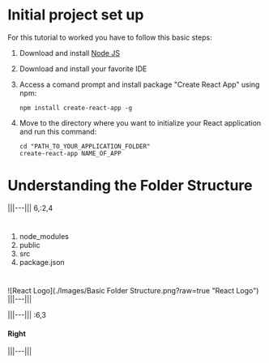 # Initial project set up

For this tutorial to worked you have to follow this basic steps:

1. Download and install [Node JS](https://nodejs.org/en/)
2. Download and install your favorite IDE
3. Access a comand prompt and install package "Create React App" using npm:

    ```shell
    npm install create-react-app -g
    ```

5. Move to the directory where you want to initialize your React application and run this command:

    ```shell
    cd "PATH_TO_YOUR_APPLICATION_FOLDER"
    create-react-app NAME_OF_APP
    ```


# Understanding the Folder Structure
|||---||| 6,:2,4

#
1. node_modules
2. public
3. src
4. package.json

#
![React Logo](./Images/Basic Folder Structure.png?raw=true "React Logo")
|||---|||


|||---||| :6,3
#### Right
|||---|||